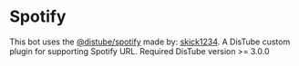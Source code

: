 # Spotify
This bot uses the [@distube/spotify](https://github.com/distubejs/spotify) made by: [skick1234](https://github.com/skick1234). A DisTube custom plugin for supporting Spotify URL. Required DisTube version >= 3.0.0

